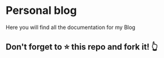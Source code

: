 # Personal blog

Here you will find all the documentation for my Blog
## Don't forget to ⭐ this repo and fork it! 👆
